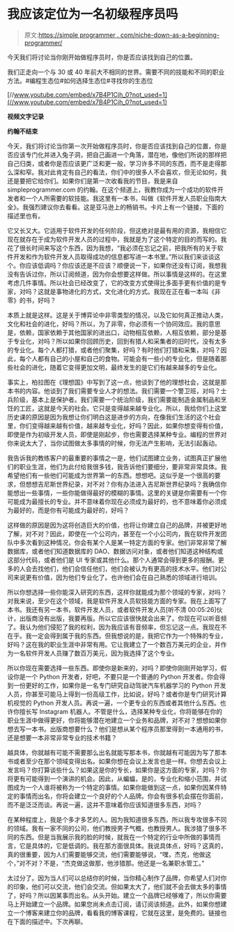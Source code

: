 # 我应该定位为一名初级程序员吗

> 原文:[https://simple programmer . com/niche-down-as-a-beginning-programmer/](https://simpleprogrammer.com/niche-down-as-a-beginning-programmer/)

今天我们将讨论当你刚开始做程序员时，你是否应该找到自己的位置。

我们正走向一个与 30 或 40 年前大不相同的世界。需要不同的技能和不同的职业方法。#编程生态位#如何选择生态位#寻找你的生态位

[//www.youtube.com/embed/x7B4P1Cjh_0?not_used=1](//www.youtube.com/embed/x7B4P1Cjh_0?not_used=1)

**视频文字记录**

**约翰不结束**

今天，我们将讨论当你第一次开始做程序员时，你是否应该找到自己的位置，你是否应该专门化并进入兔子洞，把自己画进一个角落，潜在地，像他们所说的那样把自己归类，或者你是否应该更广泛和更一般，学习许多不同的东西，而不是走得那么深和窄。我对此肯定有自己的看法，你们中的很多人不会喜欢，但无论如何，我还是要把它给你们。如果你们是第一次收看我的节目，我是来自 simpleprogrammer.com 的约翰。在这个频道上，我教你成为一个成功的软件开发者和一个人所需要的软技能。我这里有一本书，叫做《软件开发人员职业指南大全》。我强烈建议你去看看。这是亚马逊上的畅销书。卡片上有一个链接，下面的描述里也有。

它又长又大。它适用于软件开发的任何阶段，但这绝对是最有用的资源，我相信它现在就存在于成为软件开发人员的过程中，我就是为了这个特定的目的而写的。我花了很长时间来写这个东西，因为我想，“我必须在忘记之前，把我所有的关于软件开发和作为软件开发人员取得成功的信息都写进一本书里。”所以我们来谈谈这个。你应该低调吗？你应该还是不应该？顺便说一下，如果你还没有订阅，我想我没有告诉过你，所以订阅频道，因为你会想要这样做。所以事情是这样的。在这里考虑几件事情。所以社会已经改变了，它的改变方式使得比多面手更有价值的是专家，对吗？这就是事物进化的方式，文化进化的方式。我现在正在看一本叫《非零》的书，好吗？

本质上就是这样。这是关于博弈论中非零类型的情况，以及它如何真正推动人类，文化和社会的进化，好吗？所以，为了非零，你必须有一个协同效应。我的意思是，依赖，国家依赖于其他国家的进出口，动物相互依赖，人相互依赖，部分是基于专业化，对吗？所以如果你回顾历史，回到有猎人和采集者的旧时代，没有太多的专业化。每个人都打猎，或者他们聚集，好吗？有时他们打猎和采集，对吗？因此，每个人都有自己的小屋和自己的食物。可能会有一些小的专业化，但是随着那些社会的进化，随着它变得更加文明，最终发生的是它们有越来越多的专业化。

事实上，柏拉图在《理想国》中写到了这一点，他谈到了他的理想社会，这就是那本书的内容。他谈到了我们需要专业人才的想法。我们需要一个警卫班，对吗？士兵阶级，基本上是保护者。我们需要一个统治阶级，我们需要能制造金属制品和烹饪的工匠，这就是今天的社会。它只是变得越来越专业化。所以，我给你们上这堂历史课的原因是因为我想让你们明白这是进步的方向，在像我们生活的这个社会里，你们变得越来越有价值，越来越专业化，好吗？因此，如果你想变得有价值，即使是作为初级开发人员，即使是刚起步，你也需要选择某种专业。编程的世界对你来说太大了，当你试图做太多事情的时候，你无法产生影响，无法引起轰动。

我告诉我的教练客户的最重要的事情之一是，他们试图建立业务，试图真正扩展他们的职业生涯，他们为此付给我很多钱，我告诉他们要细分，要非常非常具体。我希望他们有一些他们可能成为世界第一的东西。想想吧。这似乎是一个很高的要求，但想想吉尼斯世界纪录，对不对？你有办法进入吉尼斯世界纪录吗？我确信你能想出一些事情，一些你能做得最好的模糊的事情。这里的关键是你需要有一个你可能成为最擅长的专业。并不意味着你现在必须成为最好的，也不意味着你必须成为最好的，而是你有可能成为最好的，好吗？

这样做的原因是因为这将创造巨大的价值，也将让你建立自己的品牌，并被更好地了解，对不对？因此，即使在一个公司内，甚至在一个小公司内，我在软件开发团队中多次看到这种情况，你会有某个人是某一特定方面的专家。他们非常非常了解数据库，或者他们知道数据库的 DAO、数据访问对象，或者他们知道这种结构或这部分代码，或者他们是 UI 专家或其他什么。那个人通常会得到更多的报酬。更多的人会去找他们，他们会信任他们，他们会被认为有更高的技术水平。他们对公司来说更有价值，因为他们专业化了。也许他们会在自己熟悉的领域进行培训。

所以你想选择一些你能深入研究的东西，这样你就能成为那个领域的专家，对吗？对我来说，至少在这个领域，我是软件开发人员软技能方面的专家。我在上面写了本书。我还有另一本书，软件开发人员，或者软件开发人员[听不清 00:05:26]伙计，出版商没有出版，我要再版。所以它应该很快就会出来了。你现在可以听音频了。我认为他们侵犯了我的权利，因为我应该有音频率，但忘记这一点。我现在不在乎。我一定会得到属于我的东西。但我想说的是，我把它作为一个特殊的专业，好吗？这在我的职业生涯中非常有用。它让我建立了一个数百万美元的企业，并作为一名软件开发人员赚了数百万美元，因为我选择了这个专业。

所以你现在需要选择一些东西。即使你是新来的，对吗？即使你刚刚开始学习，假设你是一个 Python 开发者，好吧，不要只是一个普通的 Python 开发者。你会得到一份更好的工作，如果你是一名专门研究自动驾驶汽车机器学习的 Python 开发人员，你甚至可能马上得到一份高级工作，比如说，好吗？或者你是专门研究计算机视觉的 Python 开发人员。再说一遍，一个更专业的东西或者其他什么东西。也许你擅长写 Instagram 机器人。不管是什么，选择某种专业化，你将能够在你的职业生涯中做得更好，你将能够潜在地建立一个业务和品牌，对不对？想想如果你想去写一本书。出版商想要什么？他们是想从某个程序员那里得到一本通用的书，还是想要一本非常非常专业的技术书籍？

越具体，你就越有可能不需要那么出名就能写那本书，你就越有可能因为写了那本书或者至少在那个领域变得出名。如果你想在会议上发言也是一样。你想去会议上发言吗？你打算谈些什么？如果这是你的专长，如果你是这方面的专家，对吗？你将更有可能得到一个演讲的机会。因此，从蝙蝠，是的，专业化和缩小范围，并试图成为一个人谁将被称为一个特定的事情。如果你能做到这一点，如果你因某件特定的事情而出名，你将会建立一个良好的个人品牌。你会有很多机会摆在你面前，而不是泛泛而谈。再说一遍，这并不意味着你应该知道很多东西，对吗？

在某种程度上，我是个多才多艺的人。因为我知道很多东西，所以我专攻很多不同的领域。我有一家不同的公司，他们教授男子气概，也教授男人。我涉猎了很多不同的东西。但是当我展示我的脸的时候，就我在一个特定的行业中所做的事情而言，它是具体的，它是低调的。我在那方面很具体。我说具体点，好吗？这真的，真的很重要，因为人们需要能够交流，他们需要能够说，“嘿，杰克，他做这个，”对不对？不是，“杰克做这做那，他涉猎那。他还是一名兼职水管工。”

太过分了。因为当人们可以总结你的时候，当你精心制作了品牌，你希望人们对你的印象，他们可以交流，他们会交流。但如果太大了，他们就不会去做太多的事情了，好吗？所以因某事而出名。从头开始。建立一个品牌已经够难了，所以你需要马上开始建立一个品牌。如果您尚未点击订阅，请订阅该频道。此外，如果你想建立一个博客来建立你的品牌，看看我的博客课程，它就在这里，是免费的。链接也在下面的描述中。下次再聊。